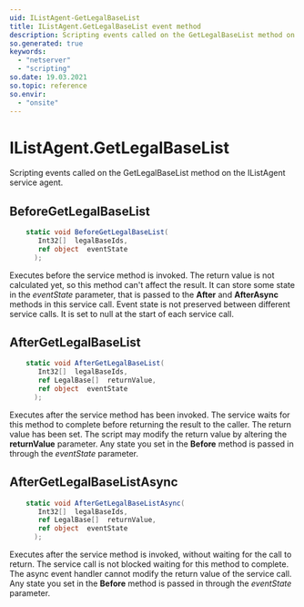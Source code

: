 ```yaml
---
uid: IListAgent-GetLegalBaseList
title: IListAgent.GetLegalBaseList event method
description: Scripting events called on the GetLegalBaseList method on the IListAgent service agent.
so.generated: true
keywords:
  - "netserver"
  - "scripting"
so.date: 19.03.2021
so.topic: reference
so.envir:
  - "onsite"
---
```

# IListAgent.GetLegalBaseList

Scripting events called on the <see cref='M:SuperOffice.CRM.Services.IListAgent.GetLegalBaseList'>GetLegalBaseList</see> method on the <see cref='IListAgent'>IListAgent</see>  service agent.

## BeforeGetLegalBaseList
```cs
    static void BeforeGetLegalBaseList(
       Int32[]  legalBaseIds,
       ref object  eventState
      );
```
Executes before the service method is invoked.
The return value is not calculated yet, so this method can't affect the result.
It can store some state in the *eventState* parameter, that is passed to the **After** and **AfterAsync** methods in this service call.
Event state is not preserved between different service calls. It is set to null at the start of each service call.
## AfterGetLegalBaseList
```cs
    static void AfterGetLegalBaseList(
       Int32[]  legalBaseIds,
       ref LegalBase[]  returnValue,
       ref object  eventState
      );
```
Executes after the service method has been invoked. The service waits for this method to complete before returning the result to the caller.
The return value has been set. The script may modify the return value by altering the **returnValue** parameter.
Any state you set in the **Before** method is passed in through the *eventState* parameter.
## AfterGetLegalBaseListAsync
```cs
    static void AfterGetLegalBaseListAsync(
       Int32[]  legalBaseIds,
       ref LegalBase[]  returnValue,
       ref object  eventState
      );
```
Executes after the service method is invoked, without waiting for the call to return.
The service call is not blocked waiting for this method to complete.
The async event handler cannot modify the return value of the service call.
Any state you set in the **Before** method is passed in through the *eventState* parameter.

